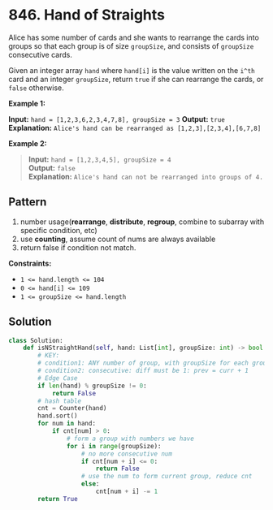# 846. Hand of Straights

Alice has some number of cards and she wants to rearrange the cards into groups so that each group is of size `groupSize`, and consists of `groupSize` consecutive cards.

Given an integer array `hand` where `hand[i]` is the value written on the `i^th` card and an integer `groupSize`, return `true` if she can rearrange the cards, or `false` otherwise.

 

**Example 1:**

**Input:** `hand = [1,2,3,6,2,3,4,7,8], groupSize = 3`
**Output:** `true`
**Explanation:** `Alice's hand can be rearranged as [1,2,3],[2,3,4],[6,7,8]`


**Example 2:**

>**Input:** `hand = [1,2,3,4,5], groupSize = 4`  
**Output:** `false`  
**Explanation:** `Alice's hand can not be rearranged into groups of 4.`


## Pattern
1. number usage(**rearrange**, **distribute**, **regroup**, combine to subarray with specific condition, etc)
2. use **counting**, assume count of nums are always available
3. return false if condition not match.
 

**Constraints:**

* `1 <= hand.length <= 104`
* `0 <= hand[i] <= 109`
* `1 <= groupSize <= hand.length`


## Solution
```python
class Solution:
    def isNStraightHand(self, hand: List[int], groupSize: int) -> bool:
        # KEY:
        # condition1: ANY number of group, with groupSize for each group
        # condition2: consecutive: diff must be 1: prev = curr + 1
        # Edge Case
        if len(hand) % groupSize != 0:
            return False
        # hash table
        cnt = Counter(hand)
        hand.sort()
        for num in hand:
            if cnt[num] > 0:
                # form a group with numbers we have
                for i in range(groupSize):
                    # no more consecutive num
                    if cnt[num + i] <= 0:
                        return False
                    # use the num to form current group, reduce cnt
                    else:
                        cnt[num + i] -= 1
        return True
```
